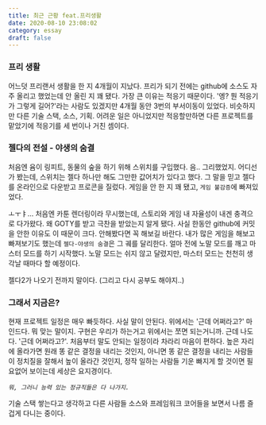 ```yaml
---
title: 최근 근황 feat.프리생활
date: 2020-08-10 23:08:02
category: essay
draft: false
---
```

### 프리 생활

어느덧 프리랜서 생활을 한 지 4개월이 지났다. 프리가 되기 전에는 github에 소스도 자주 올리고 했었는데 안 올린 지 꽤 됐다. 가장 큰 이유는 적응기 때문이다. '엥? 뭔 적응기가 그렇게 길어?'라는 사람도 있겠지만 4개월 동안 3번의 부서이동이 있었다. 비슷하지만 다른 기술 스택, 소스, 기획. 어려운 일은 아니었지만 적응할만하면 다른 프로젝트를 맡았기에 적응기를 세 번이나 거친 셈이다.

### 젤다의 전설 - 야생의 숨결
처음엔 윰이 링피트, 동물의 숲을 하기 위해 스위치를 구입했다. 음.. 그리했었지. 어디선가 봤는데, 스위치는 젤다 하나만 해도 그만한 값어치가 있다고 했다. 그 말을 믿고 젤다를 온라인으로 다운받고 프로콘을 질렀다. 게임을 안 한 지 꽤 됐고, `게임 불감증`에 빠져있었다.

ㅗㅜㅑ... 처음엔 카툰 렌더링이라 무시했는데, 스토리와 게임 내 자율성이 내겐 충격으로 다가왔다. 왜 GOTY를 받고 극찬을 받았는지 알게 됐다. 사실 한동안 github에 커밋을 안한 이유도 이 때문이 크다. 안해봤다면 꼭 해보길 바란다. 내가 많은 게임을 해보고 빠져보기도 했는데 `젤다-야생의 숨결`은 그 궤를 달리한다. 얼마 전에 노말 모드를 깨고 마스터 모드를 하기 시작했다. 노말 모드는 쉬지 않고 달렸지만, 마스터 모드는 천천히 생각날 때마다 할 예정이다.

젤다2가 나오기 전까지 말이다. (그리고 다시 공부도 해야지..)

### 그래서 지금은?

현재 프로젝트 일정은 매우 빠듯하다. 사실 말이 안된다. 위에서는 '근데 어쩌라고?' 마인드다. 뭐 맞는 말이지. 구현은 우리가 하는거고 위에서는 쪼면 되는거니까. 근데 나도다. '근데 어쩌라고?'. 처음부터 말도 안되는 일정이라 차라리 마음이 편하다. 높은 자리에 올라가면 원래 똥 같은 결정을 내리는 것인지, 아니면 똥 같은 결정을 내리는 사람들이 정치질을 잘해서 높이 올라간 것인지, 정작 일하는 사람들 기운 빠지게 할 것이면 필요없어 보이는데 세상은 요지경이다.

*```뭐, 그러니 능력 있는 정규직들은 다 나가지.```*

기술 스택 쌓는다고 생각하고 다른 사람들 소스와 프레임워크 코어들을 보면서 나름 즐겁게 다니는 중이다.